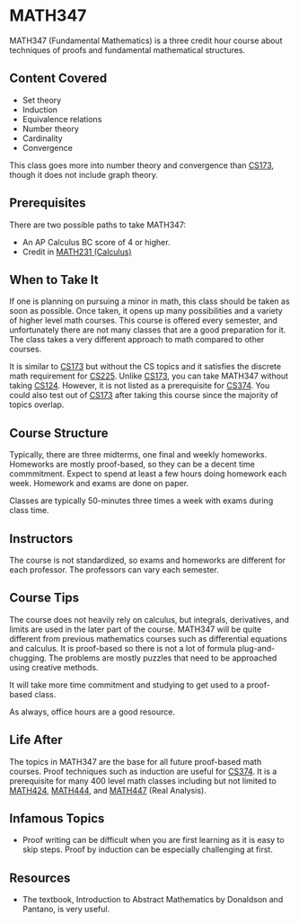 # MATH347

MATH347 (Fundamental Mathematics) is a three credit hour course about techniques of proofs and fundamental mathematical structures.

## Content Covered
- Set theory
- Induction
- Equivalence relations
- Number theory
- Cardinality
- Convergence

This class goes more into number theory and convergence than [CS173](../CS%20Course%20Offerings/CS173.md), though it does not include graph theory.

## Prerequisites

There are two possible paths to take MATH347:

- An AP Calculus BC score of 4 or higher.
- Credit in [MATH231 (Calculus)](./MATH231.md)

## When to Take It

If one is planning on pursuing a minor in math, this class should be taken as soon as possible. Once taken, it opens up many possibilities and a variety of
higher level math courses. This course is offered every semester, and unfortunately there are not many classes that are a good preparation for it. The
class takes a very different approach to math compared to other courses. 

It is similar to [CS173](../CS%20Course%20Offerings/CS173.md) but without the CS topics and it satisfies the discrete math requirement for [CS225](../CS%20Course%20Offerings/CS225.md). Unlike [CS173](../CS%20Course%20Offerings/CS173.md), you can take MATH347 without taking [CS124](../CS%20Course%20Offerings/CS124.md). However, it is not listed as a prerequisite for [CS374](../CS%20Course%20Offerings/CS374A.md). You could also test out of [CS173](../CS%20Course%20Offerings/CS173.md) after taking this course since the majority of topics overlap.
## Course Structure

Typically, there are three midterms, one final and weekly homeworks. Homeworks are mostly proof-based, so they can be a decent time commmitment. Expect to spend at least a few hours doing homework each week. Homework and exams are done on paper. 

Classes are typically 50-minutes three times a week with exams during class time.

## Instructors

The course is not standardized, so exams and homeworks are different for each professor. The professors can vary each semester.

## Course Tips

The course does not heavily rely on calculus, but integrals, derivatives, and limits are used in the later part of the
course. MATH347 will be quite different from previous mathematics courses such as differential equations and calculus. It is proof-based so there is not
a lot of formula plug-and-chugging. The problems are mostly puzzles that need to be approached using creative methods.

It will take more time commitment and studying to get used to a proof-based class.

As always, office hours are a good resource.

## Life After

The topics in MATH347 are the base for all future proof-based math courses. Proof techniques such as induction are useful for [CS374](../CS%20Course%20Offerings/CS374A.md). It is a prerequisite for many 400 level math classes including but not limited to [MATH424](./MATH424.md), [MATH444](./MATH444.md), and [MATH447](./MATH447.md) (Real Analysis).


## Infamous Topics

- Proof writing can be difficult when you are first learning as it is easy to skip steps. Proof by induction can be especially challenging at first.

## Resources

- The textbook, Introduction to Abstract Mathematics by Donaldson and Pantano, is very useful.
